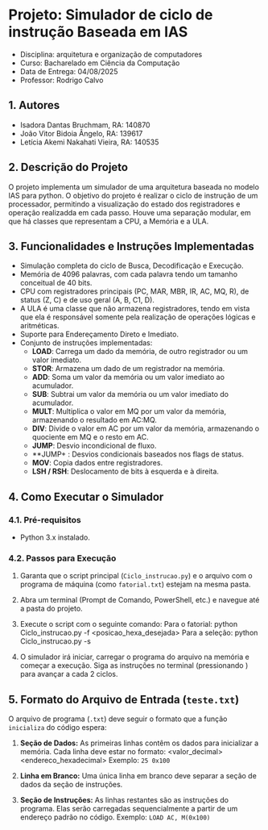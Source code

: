 # Projeto: Simulador de ciclo de instrução Baseada em IAS

- Disciplina: arquitetura e organização de computadores
- Curso: Bacharelado em Ciência da Computação
- Data de Entrega: 04/08/2025 
- Professor: Rodrigo Calvo 

## 1. Autores

- Isadora Dantas Bruchmam, RA: 140870
- João Vitor Bidoia Ângelo, RA: 139617
- Letícia Akemi Nakahati Vieira, RA: 140535


## 2. Descrição do Projeto
O projeto implementa um simulador de uma arquitetura baseada no modelo IAS para python. O objetivo do projeto é  realizar o ciclo de instrução de um processador, permitindo a visualização do estado dos registradores e operação realizadda em cada passo. Houve uma separação modular, em que há classes que representam a CPU, a Memória e a ULA.

## 3. Funcionalidades e Instruções Implementadas
- Simulação completa do ciclo de Busca, Decodificação e Execução.
- Memória de 4096 palavras, com cada palavra tendo um tamanho conceitual de 40 bits.
- CPU com registradores principais (PC, MAR, MBR, IR, AC, MQ, R), de status (Z, C) e de uso geral (A, B, C1, D).
- A ULA é uma classe que não armazena registradores, tendo em vista que ela é responsável somente pela realização de operações lógicas e aritméticas.
- Suporte para Endereçamento Direto e Imediato.
- Conjunto de instruções implementadas:
  - **LOAD**: Carrega um dado da memória, de outro registrador ou um valor imediato.
  - **STOR**: Armazena um dado de um registrador na memória.
  - **ADD**: Soma um valor da memória ou um valor imediato ao acumulador.
  - **SUB**: Subtrai um valor da memória ou um valor imediato do acumulador.
  - **MULT**: Multiplica o valor em MQ por um valor da memória, armazenando o resultado em AC:MQ.
  - **DIV**: Divide o valor em AC por um valor da memória, armazenando o quociente em MQ e o resto em AC.
  - **JUMP**: Desvio incondicional de fluxo.
  - **JUMP+ : Desvios condicionais baseados nos flags de status.
  - **MOV**: Copia dados entre registradores.
  - **LSH / RSH**: Deslocamento de bits à esquerda e à direita.

## 4. Como Executar o Simulador

### 4.1. Pré-requisitos
- Python 3.x instalado.

### 4.2. Passos para Execução 
1.  Garanta que o script principal (`Ciclo_instrucao.py`) e o arquivo com o programa de máquina (como `fatorial.txt`) estejam na mesma pasta.

2.  Abra um terminal (Prompt de Comando, PowerShell, etc.) e navegue até a pasta do projeto.

3.  Execute o script com o seguinte comando:
    Para o fatorial:
    python Ciclo_instrucao.py -f <posicao_hexa_desejada>
    Para a seleção:
    python Ciclo_instrucao.py -s <posicao _hexa_desejada>
    

5.  O simulador irá iniciar, carregar o programa do arquivo na memória e começar a execução. Siga as instruções no terminal (pressionando <ENTER>) para avançar a cada 2 ciclos.

## 5. Formato do Arquivo de Entrada (`teste.txt`)
O arquivo de programa (`.txt`) deve seguir o formato que a função `inicializa` do código espera:

1.  **Seção de Dados:** As primeiras linhas contêm os dados para inicializar a memória. Cada linha deve estar no formato:
    <valor_decimal> <endereco_hexadecimal>
    Exemplo: `25 0x100`

2.  **Linha em Branco:** Uma única linha em branco deve separar a seção de dados da seção de instruções.

3.  **Seção de Instruções:** As linhas restantes são as instruções do programa. Elas serão carregadas sequencialmente a partir de um endereço padrão no código.
    Exemplo: `LOAD AC, M(0x100)`

